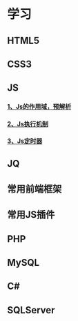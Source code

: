 学习
=========

HTML5
--------


CSS3
--------


JS
--------

#### [1、Js的作用域，预解析](./Js/JsParserAndScope.md)

#### [2、Js执行机制](./Js/JsExecutionMechanism.md)
  
#### [3、Js定时器](./Js/JsTimer.md)

JQ
--------

常用前端框架
--------

常用JS插件
--------

PHP
--------

MySQL
--------

C#
--------

SQLServer
--------

